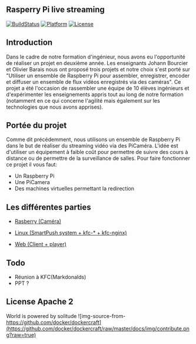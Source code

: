 ## Rasperry Pi live streaming

[![BuildStatus](https://travis-ci.org/qfdk/projetESIR.svg?branch=master)](https://travis-ci.org/qfdk/projetESIR)
[![Platform](https://img.shields.io/badge/platform-Linux,%20Raspberry-green.svg?style=flat)](https://qfdk.me) 
[![License](https://img.shields.io/badge/license-New%20BSD-yellow.svg?style=flat)](LICENSE)

## Introduction

Dans le cadre de notre formation d'ingénieur, nous avons eu l'opportunité de réaliser un projet en deuxième année. Les enseignants Johann Bourcier et Olivier Barais nous ont proposé trois projets et notre choix s'est porté sur "Utiliser un ensemble de Raspberry Pi pour assembler, enregistrer, encoder et diffuser un ensemble de flux vidéos enregistrés via des caméras". Ce projet a été l'occasion de rassembler une équipe de 10 élèves ingénieurs et d'expérimenter les enseignements appris tout au long de notre formation (notamment en ce qui concerne l'agilité mais également sur les technologies que nous avons apprises).

## Portée du projet

Comme dit précédemment, nous utilisons un ensemble de Raspberry Pi dans le but de réaliser du streaming vidéo via des PiCaméra. L'idée est d'utiliser un équipement à faible coût pour permettre de suivre des cours à distance ou de permettre de la surveillance de salles. Pour faire fonctionner ce projet il vous faut:
- Un Raspberry Pi
- Une PiCamera
- Des machines virtuelles permettant la redirection

## Les différentes parties

- [Rasberry (Caméra)](https://github.com/qfdk/projetESIR/tree/master/Raspberry
)

- [Linux (SmartPush system + kfc-* + kfc-nginx)](https://github.com/qfdk/projetESIR/tree/master/Linux)
 
- [Web (Client + player)](https://github.com/qfdk/projetESIR/tree/master/Web)

## Todo

- Réunion à KFC(Markdonalds)
- PPT ?

## License Apache 2
World is powered by solitude
![img-source-from-https://github.com/docker/dockercraft](https://github.com/docker/dockercraft/raw/master/docs/img/contribute.png?raw=true)
